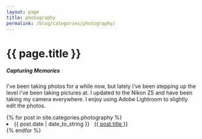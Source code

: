 ```yaml
---
layout: page
title: photography
permalink: /blog/categories/photography/
---
```


<h1> {{ page.title }} </h1>
<h5> Capturing Memories</h5>
<p>I've been taking photos for a while now, but lately i've been stepping up the level i've been taking pictures at. I updated to the Nikon Z5 and have been taking my camera everywhere. I enjoy using Adobe Lightroom to slightly edit the photos. </p>
<div class="card">
{% for post in site.categories.photography %}
 <li class="category-posts"><span>{{ post.date | date_to_string }}</span> &nbsp; <a href="{{ post.url }}">{{ post.title }}</a></li>
{% endfor %}
</div>